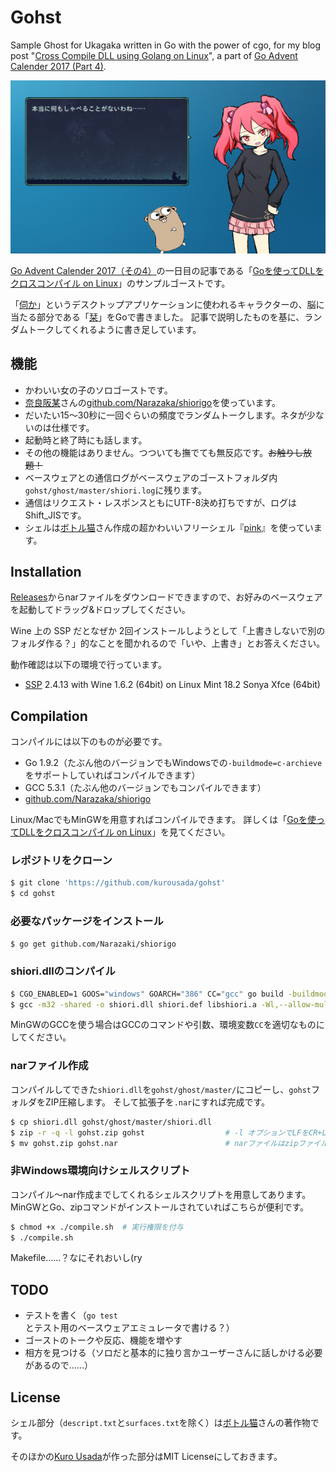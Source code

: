 Gohst
===

Sample Ghost for Ukagaka written in Go with the power of cgo, for my blog post "[Cross Compile DLL using Golang on Linux](http://kurousada.ga/posts/tech/cross-compile-dll-using-golang-on-linux/)", a part of [Go Advent Calender 2017 (Part 4)](https://qiita.com/advent-calendar/2017/go4).

![Screenshot](screenshot.png)

[Go Advent Calender 2017（その4）](https://qiita.com/advent-calendar/2017/go4)の一日目の記事である「[Goを使ってDLLをクロスコンパイル on Linux](http://kurousada.ga/posts/tech/cross-compile-dll-using-golang-on-linux/)」のサンプルゴーストです。

「[伺か](https://ja.wikipedia.org/wiki/伺か)」というデスクトップアプリケーションに使われるキャラクターの、脳に当たる部分である「[栞]()」をGoで書きました。
記事で説明したものを基に、ランダムトークしてくれるように書き足しています。

## 機能

 - かわいい女の子のソロゴーストです。
 - [奈良阪某](https://narazaka.net/)さんの[github.com/Narazaka/shiorigo](https://github.com/Narazaka/shiorigo)を使っています。
 - だいたい15〜30秒に一回ぐらいの頻度でランダムトークします。ネタが少ないのは仕様です。
 - 起動時と終了時にも話します。
 - その他の機能はありません。つついても撫でても無反応です。~~お触りし放題！~~
 - ベースウェアとの通信ログがベースウェアのゴーストフォルダ内`gohst/ghost/master/shiori.log`に残ります。
 - 通信はリクエスト・レスポンスともにUTF-8決め打ちですが、ログはShift_JISです。
 - シェルは[ボトル猫](http://catbottle.sakura.ne.jp/)さん作成の超かわいいフリーシェル『[pink](http://wikiwiki.jp/feeshell/?cmd=read&page=pink)』を使っています。

## Installation

[Releases](https://github.com/kurousada/gohst/releases)からnarファイルをダウンロードできますので、お好みのベースウェアを起動してドラッグ&ドロップしてください。

Wine 上の SSP だとなぜか 2回インストールしようとして「上書きしないで別のフォルダ作る？」的なことを聞かれるので「いや、上書き」とお答えください。

動作確認は以下の環境で行っています。

 - [SSP](http://ssp.shillest.net/) 2.4.13 with Wine 1.6.2 (64bit) on Linux Mint 18.2 Sonya Xfce (64bit)

## Compilation

コンパイルには以下のものが必要です。

 - Go 1.9.2（たぶん他のバージョンでもWindowsでの`-buildmode=c-archieve`をサポートしていればコンパイルできます）
 - GCC 5.3.1（たぶん他のバージョンでもコンパイルできます）
 - [github.com/Narazaka/shiorigo](https://github.com/Narazaka/shiorigo)

Linux/MacでもMinGWを用意すればコンパイルできます。
詳しくは「[Goを使ってDLLをクロスコンパイル on Linux](http://kurousada.ga/posts/cross-compile-dll-using-golang-on-linux/)」を見てください。

### レポジトリをクローン

```sh
$ git clone 'https://github.com/kurousada/gohst'
$ cd gohst
```

### 必要なパッケージをインストール

```sh
$ go get github.com/Narazaki/shiorigo
```

### shiori.dllのコンパイル

```sh
$ CGO_ENABLED=1 GOOS="windows" GOARCH="386" CC="gcc" go build -buildmode=c-archive -o libshiori.a
$ gcc -m32 -shared -o shiori.dll shiori.def libshiori.a -Wl,--allow-multiple-definition -static -lstdc++ -lwinmm -lntdll -lws2_32
```

MinGWのGCCを使う場合はGCCのコマンドや引数、環境変数`CC`を適切なものにしてください。

### narファイル作成

コンパイルしてできた`shiori.dll`を`gohst/ghost/master/`にコピーし、`gohst`フォルダをZIP圧縮します。
そして拡張子を`.nar`にすれば完成です。

```sh
$ cp shiori.dll gohst/ghost/master/shiori.dll
$ zip -r -q -l gohst.zip gohst                  # -l オプションでLFをCR+LFに変換します。
$ mv gohst.zip gohst.nar                        # narファイルはzipファイルの拡張子を変えただけです。
```

### 非Windows環境向けシェルスクリプト

コンパイル〜nar作成までしてくれるシェルスクリプトを用意してあります。
MinGWとGo、zipコマンドがインストールされていればこちらが便利です。

```sh
$ chmod +x ./compile.sh  # 実行権限を付与
$ ./compile.sh
```

Makefile……？なにそれおいし(ry

## TODO

 - テストを書く（`go test`とテスト用のベースウェアエミュレータで書ける？）
 - ゴーストのトークや反応、機能を増やす
 - 相方を見つける（ソロだと基本的に独り言かユーザーさんに話しかける必要があるので……）

## License

シェル部分（`descript.txt`と`surfaces.txt`を除く）は[ボトル猫](http://catbottle.sakura.ne.jp/)さんの著作物です。

そのほかの[Kuro Usada](http://kurousada.ga/)が作った部分はMIT Licenseにしておきます。
